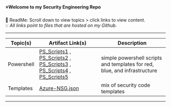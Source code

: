 #### ⭐Welcome to my Security Engineering Repo
📌 ReadMe: Scroll down to view topics > click links to view content.   
💡 *All links point to files that are hosted on my Github.*

---------------------------------------------------------------------------------------------------------------------------------------------------------------------------------

| Topic(s) | Artifact Link(s) | Description | 
| -------- | -------- | -------- | 
| Powershell | [PS_Scripts1](https://github.com/IvanVlademirS/Ivan_Security_Engineering_Stash/blob/main/sec_main_repo/red/ps_4_redteaming.ps1) , [PS_Scripts2](https://github.com/IvanVlademirS/Ivan_Security_Engineering_Stash/blob/main/sec_main_repo/red/ps2.ps1) , [PS_Scripts3](https://github.com/IvanVlademirS/Ivan_Security_Engineering_Stash/blob/main/sec_main_repo/red/ps3.ps1) , [PS_Scripts4](https://github.com/IvanVlademirS/Ivan_Security_Engineering_Stash/blob/main/sec_main_repo/red/ps4.ps1) , [PS_Scripts5](https://github.com/IvanVlademirS/Ivan_Security_Engineering_Stash/blob/main/sec_main_repo/red/ps5.ps1)| simple powershell scripts and templates for red, blue, and infrastructure|
| Templates | [Azure-NSG.json](https://github.com/IvanVlademirS/Ivan_Security_Engineering_Stash/blob/main/sec_main_repo/Templates-NSG.json) | mix of security code templates |

---------------------------------------------------------------------------------------------------------------------------------------------------------------------------------
